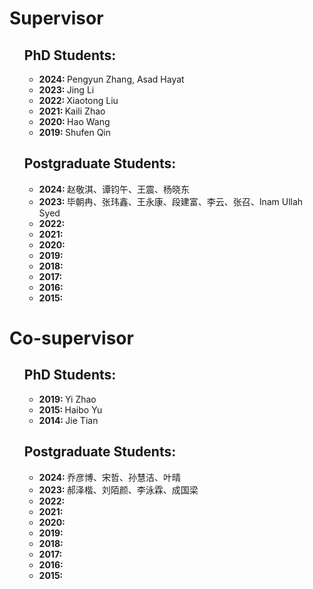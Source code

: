 <p><h1>Supervisor</h1></p>
<ul>
  <p><h2>PhD Students:</h2></p>
  <ul>
    <li><strong>2024: </strong>Pengyun Zhang, Asad Hayat</li>
    <li><strong>2023: </strong>Jing Li</li>
    <li><strong>2022: </strong>Xiaotong Liu</li>
    <li><strong>2021: </strong>Kaili Zhao</li>
    <li><strong>2020: </strong>Hao Wang</li>
    <li><strong>2019: </strong>Shufen Qin</li>
  </ul>
  <p><h2>Postgraduate Students:</h2></p>
  <ul>
    <li><strong>2024: </strong>赵敬淇、谭钧午、王震、杨晓东</li>
    <li><strong>2023: </strong>毕朝冉、张玮鑫、王永康、段建富、李云、张召、Inam Ullah Syed</li>
    <li><strong>2022: </strong></li>
    <li><strong>2021: </strong></li>
    <li><strong>2020: </strong></li>
    <li><strong>2019: </strong></li>
    <li><strong>2018: </strong></li>
    <li><strong>2017: </strong></li>
    <li><strong>2016: </strong></li>
    <li><strong>2015: </strong></li>
  </ul>
</ul>
<p><h1>Co-supervisor</h1></p>
<ul>
  <p><h2>PhD Students:</h2></p>
  <ul>
    <li><strong>2019: </strong>Yi Zhao</li>
    <li><strong>2015: </strong>Haibo Yu</li>
    <li><strong>2014: </strong>Jie Tian</li>
  </ul>
  <p><h2>Postgraduate Students:</h2></p>
  <ul>
    <li><strong>2024: </strong>乔彦博、宋哲、孙慧洁、叶晴</li>
    <li><strong>2023: </strong>郝泽楷、刘陌颜、李泳霖、成国梁</li>
    <li><strong>2022: </strong></li>
    <li><strong>2021: </strong></li>
    <li><strong>2020: </strong></li>
    <li><strong>2019: </strong></li>
    <li><strong>2018: </strong></li>
    <li><strong>2017: </strong></li>
    <li><strong>2016: </strong></li>
    <li><strong>2015: </strong></li>
  </ul>
</ul>
